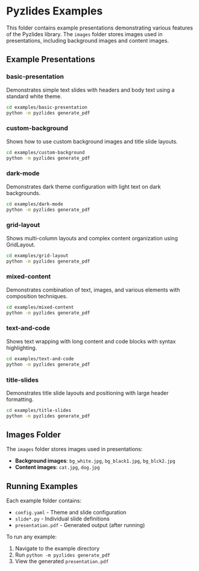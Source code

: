 # Pyzlides Examples

This folder contains example presentations demonstrating various features of the Pyzlides library. The `images` folder
stores images used in presentations, including background images and content images.

## Example Presentations

### basic-presentation

Demonstrates simple text slides with headers and body text using a standard white theme.

```bash
cd examples/basic-presentation
python -m pyzlides generate_pdf
```

### custom-background

Shows how to use custom background images and title slide layouts.

```bash
cd examples/custom-background
python -m pyzlides generate_pdf
```

### dark-mode

Demonstrates dark theme configuration with light text on dark backgrounds.

```bash
cd examples/dark-mode
python -m pyzlides generate_pdf
```

### grid-layout

Shows multi-column layouts and complex content organization using GridLayout.

```bash
cd examples/grid-layout
python -m pyzlides generate_pdf
```

### mixed-content

Demonstrates combination of text, images, and various elements with composition techniques.

```bash
cd examples/mixed-content
python -m pyzlides generate_pdf
```

### text-and-code

Shows text wrapping with long content and code blocks with syntax highlighting.

```bash
cd examples/text-and-code
python -m pyzlides generate_pdf
```

### title-slides

Demonstrates title slide layouts and positioning with large header formatting.

```bash
cd examples/title-slides
python -m pyzlides generate_pdf
```

## Images Folder

The `images` folder stores images used in presentations:

- **Background images**: `bg_white.jpg`, `bg_black1.jpg`, `bg_blck2.jpg`
- **Content images**: `cat.jpg`, `dog.jpg`

## Running Examples

Each example folder contains:

- `config.yaml` - Theme and slide configuration
- `slide*.py` - Individual slide definitions
- `presentation.pdf` - Generated output (after running)

To run any example:

1. Navigate to the example directory
2. Run `python -m pyzlides generate_pdf`
3. View the generated `presentation.pdf`

